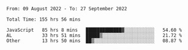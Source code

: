 
<!--START_SECTION:waka-->

```text
From: 09 August 2022 - To: 27 September 2022

Total Time: 155 hrs 56 mins

JavaScript   85 hrs 8 mins   █████████████▓░░░░░░░░░░░   54.60 %
AL           33 hrs 51 mins  █████▒░░░░░░░░░░░░░░░░░░░   21.72 %
Other        13 hrs 50 mins  ██▒░░░░░░░░░░░░░░░░░░░░░░   08.87 %
```

<!--END_SECTION:waka-->











